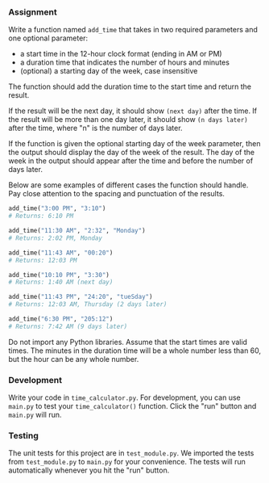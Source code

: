 ### Assignment

Write a function named `add_time` that takes in two required parameters and one
optional parameter:

- a start time in the 12-hour clock format (ending in AM or PM)
- a duration time that indicates the number of hours and minutes
- (optional) a starting day of the week, case insensitive

The function should add the duration time to the start time and return the
result.

If the result will be the next day, it should show `(next day)` after the time.
If the result will be more than one day later, it should show `(n days later)`
after the time, where "n" is the number of days later.

If the function is given the optional starting day of the week parameter, then
the output should display the day of the week of the result. The day of the week
in the output should appear after the time and before the number of days later.

Below are some examples of different cases the function should handle. Pay close
attention to the spacing and punctuation of the results.

```py
add_time("3:00 PM", "3:10")
# Returns: 6:10 PM

add_time("11:30 AM", "2:32", "Monday")
# Returns: 2:02 PM, Monday

add_time("11:43 AM", "00:20")
# Returns: 12:03 PM

add_time("10:10 PM", "3:30")
# Returns: 1:40 AM (next day)

add_time("11:43 PM", "24:20", "tueSday")
# Returns: 12:03 AM, Thursday (2 days later)

add_time("6:30 PM", "205:12")
# Returns: 7:42 AM (9 days later)
```

Do not import any Python libraries. Assume that the start times are valid times.
The minutes in the duration time will be a whole number less than 60, but the
hour can be any whole number.

### Development

Write your code in `time_calculator.py`. For development, you can use `main.py`
to test your `time_calculator()` function. Click the "run" button and `main.py`
will run.

### Testing

The unit tests for this project are in `test_module.py`. We imported the tests
from `test_module.py` to `main.py` for your convenience. The tests will run
automatically whenever you hit the "run" button.
